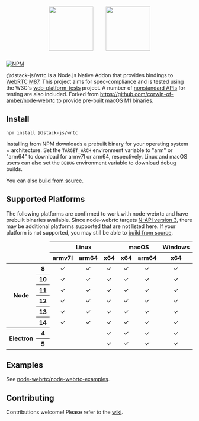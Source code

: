<h1 align="center">
  <img height="120px" src="https://upload.wikimedia.org/wikipedia/commons/d/d9/Node.js_logo.svg" />&nbsp;&nbsp;&nbsp;&nbsp;
  <img height="120px" src="https://webrtc.github.io/webrtc-org/assets/images/webrtc-logo-vert-retro-dist.svg" />
</h1>

[![NPM](https://img.shields.io/npm/v/@dstack-js/wrtc.svg)](https://www.npmjs.com/package/@dstack-js/wrtc)

@dstack-js/wrtc is a Node.js Native Addon that provides bindings to [WebRTC M87](https://chromium.googlesource.com/external/webrtc/+/branch-heads/4280). This project aims for spec-compliance and is tested using the W3C's [web-platform-tests](https://github.com/web-platform-tests/wpt) project. A number of [nonstandard APIs](docs/nonstandard-apis.md) for testing are also included. Forked from <https://github.com/corwin-of-amber/node-webrtc> to provide pre-built macOS M1 binaries.

Install
-------

```
npm install @dstack-js/wrtc
```

Installing from NPM downloads a prebuilt binary for your operating system × architecture. Set the `TARGET_ARCH` environment variable to "arm" or "arm64" to download for armv7l or arm64, respectively. Linux and macOS users can also set the `DEBUG` environment variable to download debug builds.

You can also [build from source](docs/build-from-source.md).

Supported Platforms
-------------------

The following platforms are confirmed to work with node-webrtc and have prebuilt binaries available. Since node-webrtc targets [N-API version 3](https://nodejs.org/api/n-api.html), there may be additional platforms supported that are not listed here. If your platform is not supported, you may still be able to [build from source](docs/build-from-source.md).

<table>
  <thead>
    <tr>
      <td colspan="2" rowspan="2"></td>
      <th colspan="3">Linux</th>
      <th colspan="2">macOS</th>
      <th>Windows</th>
    </tr>
    <tr>
      <th>armv7l</th>
      <th>arm64</th>
      <th>x64</th>
      <th>x64</th>
      <th>arm64</th>
      <th>x64</th>
    </tr>
  </thead>
  <tbody>
    <tr>
      <th rowspan="6">Node</th>
      <th>8</th>
        <td align="center">✓</td>
        <td align="center">✓</td>
        <td align="center">✓</td>
      <td align="center">✓</td>
      <td align="center">✓</td>
      <td align="center">✓</td>
    </tr>
    <tr>
      <th>10</th>
        <td align="center">✓</td>
        <td align="center">✓</td>
        <td align="center">✓</td>
      <td align="center">✓</td>
      <td align="center">✓</td>
      <td align="center">✓</td>
    </tr>
    <tr>
      <th>11</th>
        <td align="center">✓</td>
        <td align="center">✓</td>
        <td align="center">✓</td>
      <td align="center">✓</td>
      <td align="center">✓</td>
      <td align="center">✓</td>
    </tr>
    <tr>
      <th>12</th>
        <td align="center">✓</td>
        <td align="center">✓</td>
        <td align="center">✓</td>
      <td align="center">✓</td>
      <td align="center">✓</td>
      <td align="center">✓</td>
    </tr>
    <tr>
      <th>13</th>
        <td align="center">✓</td>
        <td align="center">✓</td>
        <td align="center">✓</td>
      <td align="center">✓</td>
      <td align="center">✓</td>
      <td align="center">✓</td>
    </tr>
    <tr>
      <th>14</th>
        <td align="center">✓</td>
        <td align="center">✓</td>
        <td align="center">✓</td>
      <td align="center">✓</td>
      <td align="center">✓</td>
      <td align="center">✓</td>
    </tr>
    <tr>
      <th rowspan="2">Electron</th>
      <th>4</th>
        <td align="center"></td>
        <td align="center"></td>
        <td align="center">✓</td>
      <td align="center">✓</td>
      <td align="center">✓</td>
      <td align="center">✓</td>
    </tr>
    <tr>
      <th>5</th>
        <td align="center"></td>
        <td align="center"></td>
        <td align="center">✓</td>
      <td align="center">✓</td>
      <td align="center">✓</td>
      <td align="center">✓</td>
    </tr>
  </tbody>
</table>

Examples
--------

See [node-webrtc/node-webrtc-examples](https://github.com/dstack-js/node-webrtc-examples).

Contributing
------------

Contributions welcome! Please refer to the [wiki](https://github.com/dstack-js/node-webrtc/wiki/Contributing).
